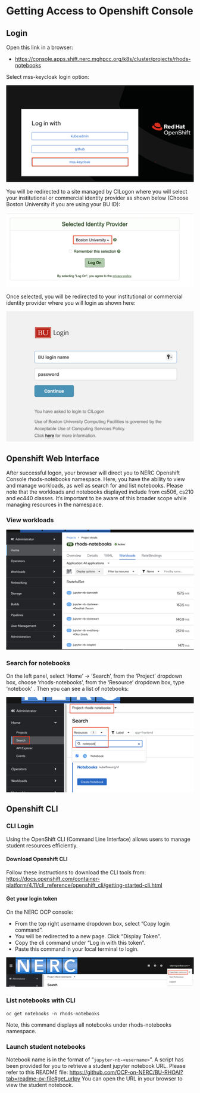# Getting Access to Openshift Console

## Login

Open this link in a browser:

- <https://console.apps.shift.nerc.mghpcc.org/k8s/cluster/projects/rhods-notebooks>

Select mss-keycloak login option:

![](images/openshift-login.png)

You will be redirected to a site managed by CILogon where you will select your institutional or commercial identity provider as shown below (Choose Boston University if you are using your BU ID):

![](images/select-provider.png)

Once selected, you will be redirected to your institutional or commercial identity provider where you will login as shown here:

![](images/bulogin.png)

## Openshift Web Interface

After successful logon, your browser will direct you to NERC Openshift Console rhods-notebooks namespace. Here, you have the ability to view and manage workloads, as well as search for and list notebooks. Please note that the workloads and notebooks displayed include from cs506, cs210 and ec440 classes. It’s important to be aware of this broader scope while managing resources in the namespace.

### View workloads

![](images/view-workloads.png)

### Search for notebooks

On the left panel, select ‘Home’ -> ‘Search’, from the ‘Project’ dropdown box, choose ‘rhods-notebooks’, from the ‘Resource’ dropdown box, type ‘notebook’ . Then you can see a list of notebooks:

![](images/search-notebooks.png)

## Openshift CLI

### CLI Login

Using the OpenShift CLI (Command Line Interface) allows users to manage student resources efficiently.

#### Download Openshift CLI

Follow these instructions to download the CLI tools from: <https://docs.openshift.com/container-platform/4.11/cli_reference/openshift_cli/getting-started-cli.html>

#### Get your login token

On the NERC OCP console:

- From the top right username dropdown box, select “Copy login command”.
- You will be redirected to a new page. Click “Display Token”. 
- Copy the cli command under “Log in with this token”.
- Paste this command in your local terminal to login.

![](images/copy-login.png)

### List notebooks with CLI

```
oc get notebooks -n rhods-notebooks
```

Note, this command displays all notebooks under rhods-notebooks namespace.

### Launch student notebooks

Notebook name is in the format of “`jupyter-nb-<username>`”. A script has been provided for you to retrieve a student jupyter notebook URL. Please refer to this README file: <https://github.com/OCP-on-NERC/BU-RHOAI?tab=readme-ov-file#get_urlpy>
You can open the URL in your browser to view the student notebook.

